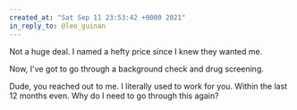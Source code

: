 ```yaml
---
created_at: "Sat Sep 11 23:53:42 +0000 2021"
in_reply_to: @leo_guinan
---
```


Not a huge deal. I named a hefty price since I knew they wanted me.

Now, I've got to go through a background check and drug screening. 

Dude, you reached out to me. I literally used to work for you. Within the last 12 months even. Why do I need to go through this again?